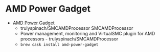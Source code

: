 # AMD Power Gadget
- [AMD Power Gadget](https://github.com/trulyspinach/SMCAMDProcessor)
  -  trulyspinach/SMCAMDProcessor SMCAMDProcessor
  - Power management, monitoring and VirtualSMC plugin for AMD processors - trulyspinach/SMCAMDProcessor
  - `brew cask install amd-power-gadget`
